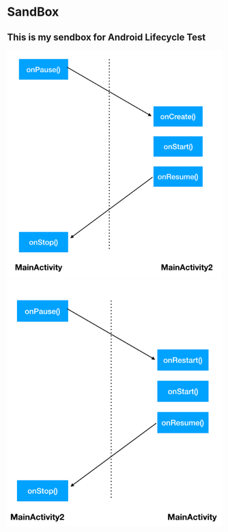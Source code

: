 # SandBox

## This is my sendbox for Android Lifecycle Test

<img src="images/mainactivity_to_mainactivity2.png" /> <br/>
<img src="images/mainactivity2_to_mainactivity.png" /> <br/>
